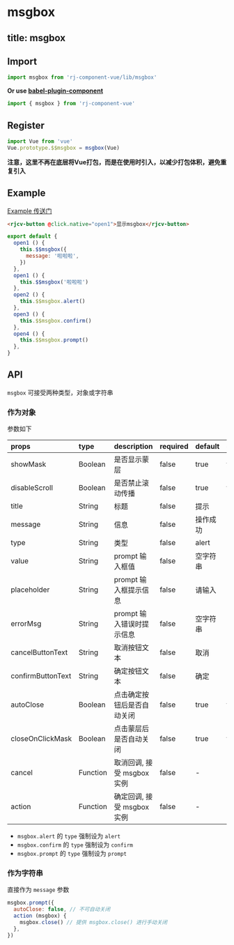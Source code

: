 # msgbox

title: msgbox
---

## Import

``` js
import msgbox from 'rj-component-vue/lib/msgbox'
```

**Or use [babel-plugin-component](https://www.npmjs.com/package/babel-plugin-component)**

``` js
import { msgbox } from 'rj-component-vue'
```

## Register

``` js
import Vue from 'vue'
Vue.prototype.$$msgbox = msgbox(Vue)
```

**注意，这里不再在底层将Vue打包，而是在使用时引入，以减少打包体积，避免重复引入**

## Example

[Example 传送门](//zhouyu1993.github.io/rjcv/#/msgbox)

``` html
<rjcv-button @click.native="open1">显示msgbox</rjcv-button>
```

``` js
export default {
  open1 () {
    this.$$msgbox({
      message: '啦啦啦',
    })
  },
  open1 () {
    this.$$msgbox('啦啦啦')
  },
  open2 () {
    this.$$msgbox.alert()
  },
  open3 () {
    this.$$msgbox.confirm()
  },
  open4 () {
    this.$$msgbox.prompt()
  },
}
```

## API

`msgbox` 可接受两种类型，对象或字符串

### 作为对象

参数如下

| props | type | description | required | default | optional |
|:---|:---|:---|:---|:---|:---|
| showMask | Boolean | 是否显示蒙层 | false | true | true/false |
| disableScroll | Boolean | 是否禁止滚动传播 | false | true | true/false |
| title | String | 标题 | false | 提示 | - |
| message | String | 信息 | false | 操作成功 | - |
| type | String | 类型 | false | alert | alert/confirm/prompt |
| value | String | prompt 输入框值 | false | 空字符串 | - |
| placeholder | String | prompt 输入框提示信息 | false | 请输入 | - |
| errorMsg | String | prompt 输入错误时提示信息 | false | 空字符串 | - |
| cancelButtonText | String | 取消按钮文本 | false | 取消 | - |
| confirmButtonText | String | 确定按钮文本 | false | 确定 | - |
| autoClose | Boolean | 点击确定按钮后是否自动关闭 | false | true | true/false |
| closeOnClickMask | Boolean | 点击蒙层后是否自动关闭 | false | true | true/false |
| cancel | Function | 取消回调, 接受 msgbox 实例 | false | - | - |
| action | Function | 确定回调, 接受 msgbox 实例 |false | - | - |

* `msgbox.alert` 的 `type` 强制设为 `alert`
* `msgbox.confirm` 的 `type` 强制设为 `confirm`
* `msgbox.prompt` 的 `type` 强制设为 `prompt`

### 作为字符串

直接作为 `message` 参数

``` js
msgbox.prompt({
  autoClose: false, // 不可自动关闭
  action (msgbox) {
    msgbox.close() // 提供 msgbox.close() 进行手动关闭
  },
})
```
